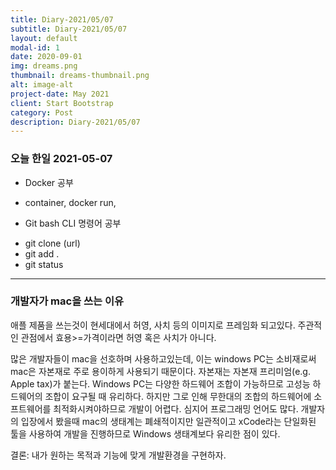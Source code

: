 ```yaml
---
title: Diary-2021/05/07
subtitle: Diary-2021/05/07
layout: default
modal-id: 1
date: 2020-09-01
img: dreams.png
thumbnail: dreams-thumbnail.png
alt: image-alt
project-date: May 2021
client: Start Bootstrap
category: Post
description: Diary-2021/05/07
---
```


### 오늘 한일 2021-05-07

* Docker 공부
- container, docker run, 

* Git bash CLI 명령어 공부
- git clone (url)
- git add .
- git status

---

### 개발자가 mac을 쓰는 이유

애플 제품을 쓰는것이 현세대에서 허영, 사치 등의 이미지로 프레임화 되고있다.
주관적인 관점에서 효용>=가격이라면 허영 혹은 사치가 아니다.

많은 개발자들이 mac을 선호하며 사용하고있는데, 이는 windows PC는 소비재로써 mac은 자본재로 주로 용이하게 사용되기 때문이다.
자본재는 자본재 프리미엄(e.g. Apple tax)가 붙는다.
Windows PC는 다양한 하드웨어 조합이 가능하므로 고성능 하드웨어의 조합이 요구될 때 유리하다. 하지만 그로 인해 무한대의 조합의 하드웨어에 소프트웨어를 최적화시켜야하므로 개발이 어렵다. 심지어 프로그래밍 언어도 많다.
개발자의 입장에서 봤을때 mac의 생태계는 폐쇄적이지만 일관적이고 xCode라는 단일화된 툴을 사용하여 개발을 진행하므로 Windows 생태계보다 유리한 점이 있다.

결론: 내가 원하는 목적과 기능에 맞게 개발환경을 구현하자.